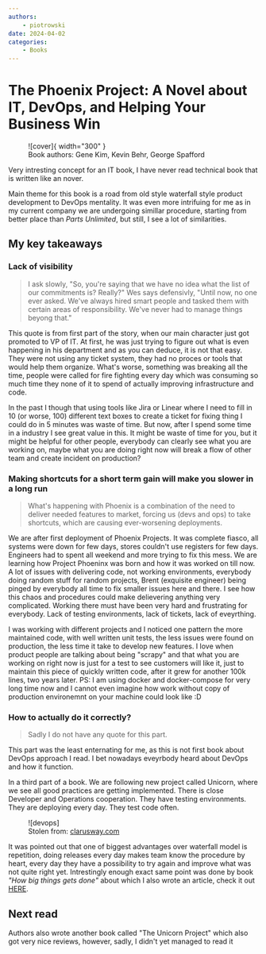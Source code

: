 ```yaml
---
authors: 
    - piotrowski
date: 2024-04-02
categories:
    - Books
---
```


[cover]: images/the-phoenix-project.jpg
[devops]: images/the-phoenix-project-devops-chart.jpg

# The Phoenix Project: A Novel about IT, DevOps, and Helping Your Business Win

<figure markdown="span">
  ![cover]{ width="300" }
  <figcaption>Book authors: Gene Kim, Kevin Behr, George Spafford</figcaption>
</figure>

Very intresting concept for an IT book, I have never read technical book that is written like an nover.

Main theme for this book is a road from old style waterfall style product development to DevOps mentality. It was even more intrifuing for me as in my current company we are undergoing simillar procedure, starting from better place than *Parts Unlimited*, but still, I see a lot of similarities.

<!-- more -->

## My key takeaways

### Lack of visibility

> I ask slowly, "So, you're saying that we have no idea what the list of our commitments is? Really?"
> Wes says defensivly, "Until now, no one ever asked. We've always hired smart people and tasked them with certain areas of responsibility. We've never had to manage things beyong that."

This quote is from first part of the story, when our main character just got promoted to VP of IT. At first, he was just trying to figure out what is even happening in his department and as you can deduce, it is not that easy. They were not using any ticket system, they had no proces or tools that would help them organize. What's worse, something was breaking all the time, people were called for fire fighting every day which was consuming so much time they none of it to spend of actually improving infrastructure and code.

In the past I though that using tools like Jira or Linear where I need to fill in 10 (or worse, 100) different text boxes to create a ticket for fixing thing I could do in 5 minutes was waste of time. But now, after I spend some time in a industry I see great value in this. It might be waste of time for you, but it might be helpful for other people, everybody can clearly see what you are working on, maybe what you are doing right now will break a flow of other team and create incident on production?

### Making shortcuts for a short term gain will make you slower in a long run

> What's happening with Phoenix is a combination of the need to deliver needed features to market, forcing us (devs and ops) to take shortcuts, which are causing ever-worsening deployments.

We are after first deployment of Phoenix Projects. It was complete fiasco, all systems were down for few days, stores couldn't use registers for few days. Engineers had to spent all weekend and more trying to fix this mess. We are learning how Project Phoeninx was born and how it was worked on till now. A lot of issues with delivering code, not working environments, everybody doing random stuff for random projects, Brent (exquisite engineer) being pinged by everybody all time to fix smaller issues here and there.
I see how this chaos and procedures could make delievering anything very complicated. Working there must have been very hard and frustrating for everybody. Lack of testing environments, lack of tickets, lack of eveyrthing. 

I was working with different projects and I noticed one pattern the more maintained code, with well written unit tests, the less issues were found on production, the less time it take to develop new features. I love when product people are talking about being "scrapy" and that what you are working on right now is just for a test to see customers will like it, just to maintain this piece of quickly written code, after it grew for another 100k lines, two years later.
PS: I am using docker and docker-compose for very long time now and I cannot even imagine how work without copy of production environemnt on your machine could look like :D 

### How to actually do it correctly?

> Sadly I do not have any quote for this part.

This part was the least enternating for me, as this is not first book about DevOps approach I read. I bet nowadays eveyrbody heard about DevOps and how it function. 

In a third part of a book. We are following new project called Unicorn, where we see all good practices are getting implemented. There is close Developer and Operations cooperation. They have testing environments. They are deploying every day. They test code often.

<figure markdown="span">
  ![devops]
  <figcaption>Stolen from: <a href="https://clarusway.com/what-is-devops-all-questions-answered/">clarusway.com</a></figcaption>
</figure>

It was pointed out that one of biggest advantages over waterfall model is repetition, doing releases every day makes team know the procedure by heart, every day they have a possibility to try again and improve what was not quite right yet. Intrestingly enough exact same point was done by book *"How big things gets done"* about which I also wrote an article, check it out [HERE](./how-big-things-get-done.md).

## Next read

Authors also wrote another book called "The Unicorn Project" which also got very nice reviews, however, sadly, I didn't yet managed to read it 
